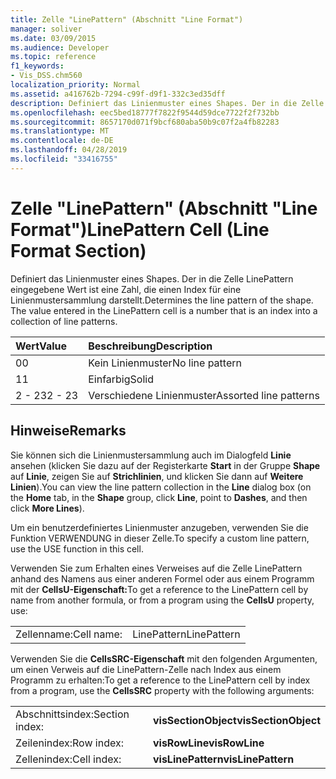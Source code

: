 ```yaml
---
title: Zelle "LinePattern" (Abschnitt "Line Format")
manager: soliver
ms.date: 03/09/2015
ms.audience: Developer
ms.topic: reference
f1_keywords:
- Vis_DSS.chm560
localization_priority: Normal
ms.assetid: a416762b-7294-c99f-d9f1-332c3ed35dff
description: Definiert das Linienmuster eines Shapes. Der in die Zelle LinePattern eingegebene Wert ist eine Zahl, die einen Index für eine Linienmustersammlung darstellt.
ms.openlocfilehash: eec5bed18777f7822f9544d59dce7722f2f732bb
ms.sourcegitcommit: 8657170d071f9bcf680aba50b9c07f2a4fb82283
ms.translationtype: MT
ms.contentlocale: de-DE
ms.lasthandoff: 04/28/2019
ms.locfileid: "33416755"
---
```

# <a name="linepattern-cell-line-format-section"></a><span data-ttu-id="04487-104">Zelle "LinePattern" (Abschnitt "Line Format")</span><span class="sxs-lookup"><span data-stu-id="04487-104">LinePattern Cell (Line Format Section)</span></span>

<span data-ttu-id="04487-p102">Definiert das Linienmuster eines Shapes. Der in die Zelle LinePattern eingegebene Wert ist eine Zahl, die einen Index für eine Linienmustersammlung darstellt.</span><span class="sxs-lookup"><span data-stu-id="04487-p102">Determines the line pattern of the shape. The value entered in the LinePattern cell is a number that is an index into a collection of line patterns.</span></span>
  
|<span data-ttu-id="04487-107">**Wert**</span><span class="sxs-lookup"><span data-stu-id="04487-107">**Value**</span></span>|<span data-ttu-id="04487-108">**Beschreibung**</span><span class="sxs-lookup"><span data-stu-id="04487-108">**Description**</span></span>|
|:-----|:-----|
|<span data-ttu-id="04487-109">0</span><span class="sxs-lookup"><span data-stu-id="04487-109">0</span></span>  <br/> |<span data-ttu-id="04487-110">Kein Linienmuster</span><span class="sxs-lookup"><span data-stu-id="04487-110">No line pattern</span></span>  <br/> |
|<span data-ttu-id="04487-111">1</span><span class="sxs-lookup"><span data-stu-id="04487-111">1</span></span>  <br/> |<span data-ttu-id="04487-112">Einfarbig</span><span class="sxs-lookup"><span data-stu-id="04487-112">Solid</span></span>  <br/> |
|<span data-ttu-id="04487-113">2 - 23</span><span class="sxs-lookup"><span data-stu-id="04487-113">2 - 23</span></span>  <br/> |<span data-ttu-id="04487-114">Verschiedene Linienmuster</span><span class="sxs-lookup"><span data-stu-id="04487-114">Assorted line patterns</span></span>  <br/> |
   
## <a name="remarks"></a><span data-ttu-id="04487-115">Hinweise</span><span class="sxs-lookup"><span data-stu-id="04487-115">Remarks</span></span>

<span data-ttu-id="04487-116">Sie können sich die Linienmustersammlung auch im Dialogfeld **Linie** ansehen (klicken Sie dazu auf der Registerkarte **Start** in der Gruppe **Shape** auf **Linie**, zeigen Sie auf **Strichlinien**, und klicken Sie dann auf **Weitere Linien**).</span><span class="sxs-lookup"><span data-stu-id="04487-116">You can view the line pattern collection in the **Line** dialog box (on the **Home** tab, in the **Shape** group, click **Line**, point to **Dashes**, and then click **More Lines**).</span></span>
  
<span data-ttu-id="04487-117">Um ein benutzerdefiniertes Linienmuster anzugeben, verwenden Sie die Funktion VERWENDUNG in dieser Zelle.</span><span class="sxs-lookup"><span data-stu-id="04487-117">To specify a custom line pattern, use the USE function in this cell.</span></span>
  
<span data-ttu-id="04487-118">Verwenden Sie zum Erhalten eines Verweises auf die Zelle LinePattern anhand des Namens aus einer anderen Formel oder aus einem Programm mit der **CellsU-Eigenschaft:**</span><span class="sxs-lookup"><span data-stu-id="04487-118">To get a reference to the LinePattern cell by name from another formula, or from a program using the **CellsU** property, use:</span></span> 
  
|||
|:-----|:-----|
|<span data-ttu-id="04487-119">Zellenname:</span><span class="sxs-lookup"><span data-stu-id="04487-119">Cell name:</span></span>  <br/> |<span data-ttu-id="04487-120">LinePattern</span><span class="sxs-lookup"><span data-stu-id="04487-120">LinePattern</span></span>  <br/> |
   
<span data-ttu-id="04487-121">Verwenden Sie die **CellsSRC-Eigenschaft** mit den folgenden Argumenten, um einen Verweis auf die LinePattern-Zelle nach Index aus einem Programm zu erhalten:</span><span class="sxs-lookup"><span data-stu-id="04487-121">To get a reference to the LinePattern cell by index from a program, use the **CellsSRC** property with the following arguments:</span></span> 
  
|||
|:-----|:-----|
|<span data-ttu-id="04487-122">Abschnittsindex:</span><span class="sxs-lookup"><span data-stu-id="04487-122">Section index:</span></span>  <br/> |<span data-ttu-id="04487-123">**visSectionObject**</span><span class="sxs-lookup"><span data-stu-id="04487-123">**visSectionObject**</span></span> <br/> |
|<span data-ttu-id="04487-124">Zeilenindex:</span><span class="sxs-lookup"><span data-stu-id="04487-124">Row index:</span></span>  <br/> |<span data-ttu-id="04487-125">**visRowLine**</span><span class="sxs-lookup"><span data-stu-id="04487-125">**visRowLine**</span></span> <br/> |
|<span data-ttu-id="04487-126">Zellenindex:</span><span class="sxs-lookup"><span data-stu-id="04487-126">Cell index:</span></span>  <br/> |<span data-ttu-id="04487-127">**visLinePattern**</span><span class="sxs-lookup"><span data-stu-id="04487-127">**visLinePattern**</span></span> <br/> |
   

